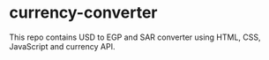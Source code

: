 # currency-converter
This repo contains USD to EGP and SAR converter using HTML, CSS, JavaScript and currency API.
